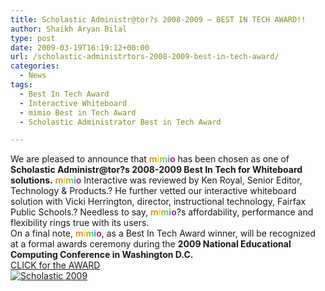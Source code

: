 ```yaml
---
title: Scholastic Administr@tor?s 2008-2009 – BEST IN TECH AWARD!!
author: Shaikh Aryan Bilal
type: post
date: 2009-03-19T16:19:12+00:00
url: /scholastic-administrtors-2008-2009-best-in-tech-award/
categories:
  - News
tags:
  - Best In Tech Award
  - Interactive Whiteboard
  - mimio Best in Tech Award
  - Scholastic Administrator Best in Tech Award

---
```

We are pleased to announce that **<span style="color: #e19422">m</span>****<span style="color: #e1dd06">i</span>****<span style="color: #8cc540">m</span>****<span style="color: #27a8e2">i</span>****<span style="color: #ab248d">o</span>** has been chosen as one of **Scholastic Administr@tor?s 2008-2009 Best In Tech for Whiteboard solutions.** **<span style="color: #e19422">m</span>****<span style="color: #e1dd06">i</span>****<span style="color: #8cc540">m</span>****<span style="color: #27a8e2">i</span>****<span style="color: #ab248d">o</span>** Interactive was reviewed by Ken Royal, Senior Editor, Technology & Products.? He further vetted our interactive whiteboard solution with Vicki Herrington, director, instructional technology, Fairfax Public Schools.? Needless to say, **<span style="color: #e19422">m</span>****<span style="color: #e1dd06">i</span>****<span style="color: #8cc540">m</span>****<span style="color: #27a8e2">i</span>****<span style="color: #ab248d">o</span>**?s affordability, performance and flexibility rings true with its users.  
On a final note, **<span style="color: #e19422">m</span>****<span style="color: #e1dd06">i</span>****<span style="color: #8cc540">m</span>****<span style="color: #27a8e2">i</span>****<span style="color: #ab248d">o</span>**, as a Best In Tech Award winner, will be recognized at a formal awards ceremony during the **2009 National Educational Computing Conference in Washington D.C.**  
<a href="http://www.backbonecommunications.com/wp-content/uploads/scholastic_administrator_tech_09_award.pdf" title="Scholastic Administrator Best In Tech Award" target="_blank" rel="noopener">CLICK for the AWARD </a>  
<a href="http://www.backbonecommunications.com/wp-content/uploads/scholastic_administrator_tech_09_award.pdf" target="_blank" title="Scholastic Administrator Best In Tech Award" rel="noopener"><img src="http://www.backbonecommunications.com/wp-content/uploads/scholastic-2009.png" alt="Scholastic 2009" /></a>  
[  
][1]

 [1]: http://www.backbonecommunications.com/wp-content/uploads/mimio-best-in-tech-award.png "mimio Best In Tech Award"